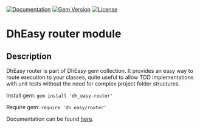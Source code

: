 [![Documentation](http://img.shields.io/badge/docs-rdoc.info-blue.svg)](http://rubydoc.org/gems/dh_easy-router/frames)
[![Gem Version](https://badge.fury.io/rb/dh_easy-router.svg)](http://github.com/DataHenOfficial/dh_easy-router/releases)
[![License](http://img.shields.io/badge/license-MIT-yellowgreen.svg)](#license)

# DhEasy router module
## Description

DhEasy router is part of DhEasy gem collection. It provides an easy way to route execution to your classes, quite useful to allow TDD implementations with unit tests without the need for complex project folder structures.

Install gem:
```gem install 'dh_easy-router'```

Require gem:
```require 'dh_easy/router'```

Documentation can be found [here](http://rubydoc.org/gems/dh_easy-router/frames).
